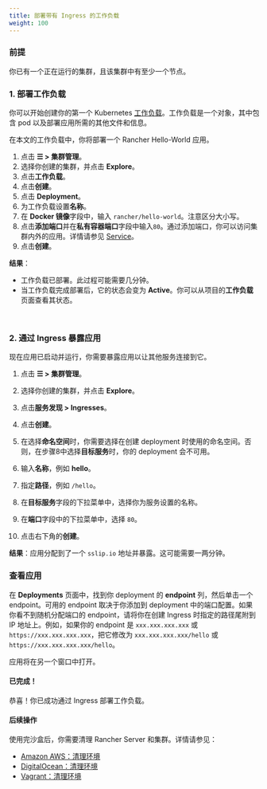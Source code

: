 ```yaml
---
title: 部署带有 Ingress 的工作负载
weight: 100
---
```


### 前提

你已有一个正在运行的集群，且该集群中有至少一个节点。

### 1. 部署工作负载

你可以开始创建你的第一个 Kubernetes [工作负载](https://kubernetes.io/docs/concepts/workloads/)。工作负载是一个对象，其中包含 pod 以及部署应用所需的其他文件和信息。

在本文的工作负载中，你将部署一个 Rancher Hello-World 应用。

1. 点击 **☰ > 集群管理**。
1. 选择你创建的集群，并点击 **Explore**。
1. 点击**工作负载**。
1. 点击**创建**。
1. 点击 **Deployment**。
1. 为工作负载设置**名称**。
1. 在 **Docker 镜像**字段中，输入 `rancher/hello-world`。注意区分大小写。
1. 点击**添加端口**并在**私有容器端口**字段中输入`80`。通过添加端口，你可以访问集群内外的应用。详情请参见 [Service]({{<baseurl>}}/rancher/v2.6/en/k8s-in-rancher/workloads/#services)。
1. 点击**创建**。

**结果**：

* 工作负载已部署。此过程可能需要几分钟。
* 当工作负载完成部署后，它的状态会变为 **Active**。你可以从项目的**工作负载**页面查看其状态。

<br/>

### 2. 通过 Ingress 暴露应用

现在应用已启动并运行，你需要暴露应用以让其他服务连接到它。

1. 点击 **☰ > 集群管理**。
1. 选择你创建的集群，并点击 **Explore**。

1. 点击**服务发现 > Ingresses**。

1. 点击**创建**。

1. 在选择**命名空间**时，你需要选择在创建 deployment 时使用的命名空间。否则，在步骤8中选择**目标服务**时，你的 deployment 会不可用。

1. 输入**名称**，例如 **hello**。

1. 指定**路径**，例如 `/hello`。

1. 在**目标服务**字段的下拉菜单中，选择你为服务设置的名称。

1. 在**端口**字段中的下拉菜单中，选择 `80`。

1. 点击右下角的**创建**。

**结果**：应用分配到了一个 `sslip.io` 地址并暴露。这可能需要一两分钟。

### 查看应用

在 **Deployments** 页面中，找到你 deployment 的 **endpoint** 列，然后单击一个 endpoint。可用的 endpoint 取决于你添加到 deployment 中的端口配置。如果你看不到随机分配端口的 endpoint，请将你在创建 Ingress 时指定的路径尾附到 IP 地址上。例如，如果你的 endpoint 是 `xxx.xxx.xxx.xxx` 或 `https://xxx.xxx.xxx.xxx`，把它修改为 `xxx.xxx.xxx.xxx/hello` 或 `https://xxx.xxx.xxx.xxx/hello`。

应用将在另一个窗口中打开。

#### 已完成！

恭喜！你已成功通过 Ingress 部署工作负载。

#### 后续操作

使用完沙盒后，你需要清理 Rancher Server 和集群。详情请参见：

- [Amazon AWS：清理环境]({{<baseurl>}}/rancher/v2.6/en/quick-start-guide/deployment/amazon-aws-qs/#destroying-the-environment)
- [DigitalOcean：清理环境]({{<baseurl>}}/rancher/v2.6/en/quick-start-guide/deployment/digital-ocean-qs/#destroying-the-environment)
- [Vagrant：清理环境]({{<baseurl>}}/rancher/v2.6/en/quick-start-guide/deployment/quickstart-vagrant/#destroying-the-environment)

